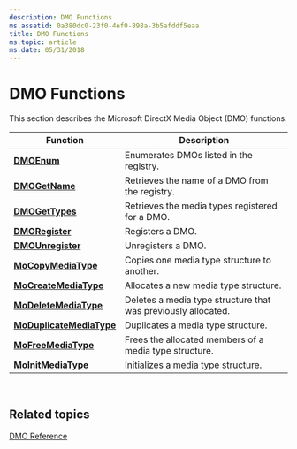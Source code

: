 ```yaml
---
description: DMO Functions
ms.assetid: 0a380dc0-23f0-4ef0-898a-3b5afddf5eaa
title: DMO Functions
ms.topic: article
ms.date: 05/31/2018
---
```


# DMO Functions

This section describes the Microsoft DirectX Media Object (DMO) functions.



| Function                                             | Description                                                   |
|------------------------------------------------------|---------------------------------------------------------------|
| [**DMOEnum**](/previous-versions/windows/desktop/api/Dmoreg/nf-dmoreg-dmoenum)                           | Enumerates DMOs listed in the registry.                       |
| [**DMOGetName**](/previous-versions/windows/desktop/api/Dmoreg/nf-dmoreg-dmogetname)                     | Retrieves the name of a DMO from the registry.                |
| [**DMOGetTypes**](/previous-versions/windows/desktop/api/Dmoreg/nf-dmoreg-dmogettypes)                   | Retrieves the media types registered for a DMO.               |
| [**DMORegister**](/previous-versions/windows/desktop/api/Dmoreg/nf-dmoreg-dmoregister)                   | Registers a DMO.                                              |
| [**DMOUnregister**](/previous-versions/windows/desktop/api/Dmoreg/nf-dmoreg-dmounregister)               | Unregisters a DMO.                                            |
| [**MoCopyMediaType**](/previous-versions/windows/desktop/api/Dmort/nf-dmort-mocopymediatype)           | Copies one media type structure to another.                   |
| [**MoCreateMediaType**](/previous-versions/windows/desktop/api/Dmort/nf-dmort-mocreatemediatype)       | Allocates a new media type structure.                         |
| [**MoDeleteMediaType**](/previous-versions/windows/desktop/api/Dmort/nf-dmort-modeletemediatype)       | Deletes a media type structure that was previously allocated. |
| [**MoDuplicateMediaType**](/previous-versions/windows/desktop/api/Dmort/nf-dmort-moduplicatemediatype) | Duplicates a media type structure.                            |
| [**MoFreeMediaType**](/previous-versions/windows/desktop/api/Dmort/nf-dmort-mofreemediatype)           | Frees the allocated members of a media type structure.        |
| [**MoInitMediaType**](/previous-versions/windows/desktop/api/Dmort/nf-dmort-moinitmediatype)           | Initializes a media type structure.                           |



 

## Related topics

<dl> <dt>

[DMO Reference](dmo-reference.md)
</dt> </dl>

 

 



